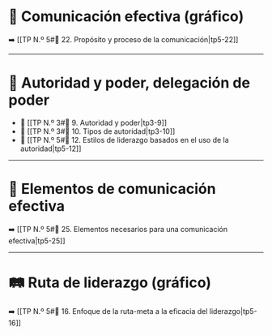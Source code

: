 # 📡 Comunicación efectiva (gráfico)  
➡️ [[TP N.º 5#🌟 22. Propósito y proceso de la comunicación|tp5-22]]

---

# 👑 Autoridad y poder, delegación de poder  
- 🔹 [[TP N.º 3#🌟 9. Autoridad y poder|tp3-9]]  
- 🔹 [[TP N.º 3#🌟 10. Tipos de autoridad|tp3-10]]  
- 🔹 [[TP N.º 5#🌟 12. Estilos de liderazgo basados en el uso de la autoridad|tp5-12]]

---

# 🧩 Elementos de comunicación efectiva  
➡️ [[TP N.º 5#🌟 25. Elementos necesarios para una comunicación efectiva|tp5-25]]

---

# 🛤️ Ruta de liderazgo (gráfico)  
➡️ [[TP N.º 5#🌟 16. Enfoque de la ruta-meta a la eficacia del liderazgo|tp5-16]]

